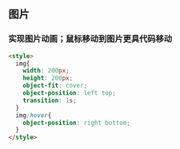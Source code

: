 ## 图片
### 实现图片动画；鼠标移动到图片更具代码移动
```html
<style>
  img{
    width: 200px;
    height: 200px;
    object-fit: cover;
    object-position: left top;
    transition: 1s;
  }
  img:hover{
    object-position: right bottom;
  }
</style>
```
